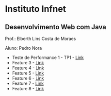 # Instituto Infnet
## Desenvolvimento Web com Java
Prof.: Elberth Lins Costa de Moraes

Aluno: Pedro Nora

<ul>
    <li>Teste de Performance 1 - TP1 - <a href="https://github.com/pedronora/Desenvolvimento-Web-com-Java/tree/TP1" target="_blank">Link</a></li>
    <li>Feature 3 - <a href="https://github.com/pedronora/Desenvolvimento-Web-com-Java/tree/Feature-3" target="_blank">Link</a></li>
    <li>Feature 4 - <a href="https://github.com/pedronora/Desenvolvimento-Web-com-Java/tree/Feature-4" target="_blank">Link</a></li>
    <li>Feature 5 - <a href="https://github.com/pedronora/Desenvolvimento-Web-com-Java/tree/Feature-5" target="_blank">Link</a></li>
    <li>Feature 6 - <a href="https://github.com/pedronora/Desenvolvimento-Web-com-Java/tree/Feature-6" target="_blank">Link</a></li>
    <li>Feature 7 - <a href="https://github.com/pedronora/Desenvolvimento-Web-com-Java/tree/Feature-7" target="_blank">Link</a></li>
    <li>Feature 8 - <a href="https://github.com/pedronora/Desenvolvimento-Web-com-Java/tree/Feature-8" target="_blank">Link</a></li>
</ul>
